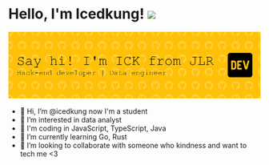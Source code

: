 # Hello, I'm Icedkung! <img src="https://raw.githubusercontent.com/MartinHeinz/MartinHeinz/master/wave.gif" width="30px">

![header](https://github.com/icedkung/icedkung/blob/main/github-header-image.png?raw=true)

- 👋 Hi, I’m @icedkung now I'm a student
- 👀 I’m interested in data analyst
- 🎊 I'm coding in JavaScript, TypeScript, Java
- 🌱 I’m currently learning Go, Rust
- 💞️ I’m looking to collaborate with someone who kindness and want to tech me <3


